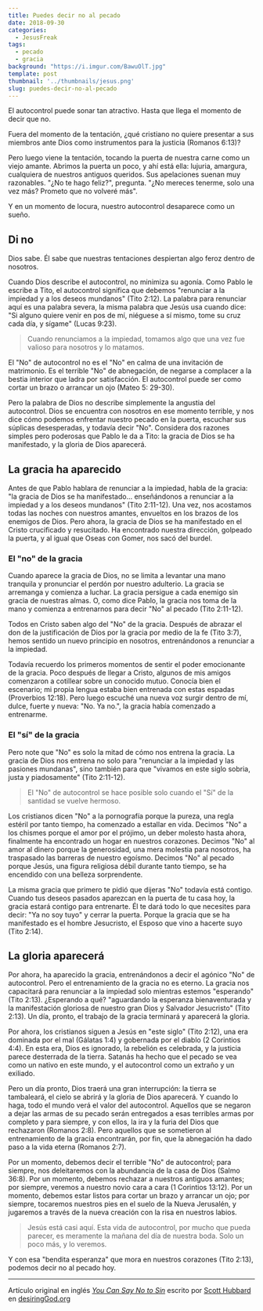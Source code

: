 ```yaml
---
title: Puedes decir no al pecado
date: 2018-09-30
categories:
  - JesusFreak
tags:
  - pecado
  - gracia
background: "https://i.imgur.com/BawuOlT.jpg"
template: post
thumbnail: '../thumbnails/jesus.png'
slug: puedes-decir-no-al-pecado
---
```


El autocontrol puede sonar tan atractivo. Hasta que llega el momento de decir que no.

Fuera del momento de la tentación, ¿qué cristiano no quiere presentar a sus miembros ante Dios como instrumentos para la justicia (Romanos 6:13)?

Pero luego viene la tentación, tocando la puerta de nuestra carne como un viejo amante. Abrimos la puerta un poco, y ahí está ella: lujuria, amargura, cualquiera de nuestros antiguos queridos. Sus apelaciones suenan muy razonables. "¿No te hago feliz?", pregunta. "¿No mereces tenerme, solo una vez más? Prometo que no volveré más".

Y en un momento de locura, nuestro autocontrol desaparece como un sueño.

## Di no

Dios sabe. Él sabe que nuestras tentaciones despiertan algo feroz dentro de nosotros.

Cuando Dios describe el autocontrol, no minimiza su agonía. Como Pablo le escribe a Tito, el autocontrol significa que debemos "renunciar a la impiedad y a los deseos mundanos" (Tito 2:12). La palabra para renunciar aquí es una palabra severa, la misma palabra que Jesús usa cuando dice: "Si alguno quiere venir en pos de mí, niéguese a sí mismo, tome su cruz cada día, y sígame" (Lucas 9:23).

> Cuando renunciamos a la impiedad, tomamos algo que una vez fue valioso para nosotros y lo matamos.

El "No" de autocontrol no es el "No" en calma de una invitación de matrimonio. Es el terrible "No" de abnegación, de negarse a complacer a la bestia interior que ladra por satisfacción. El autocontrol puede ser como cortar un brazo o arrancar un ojo (Mateo 5: 29-30).

Pero la palabra de Dios no describe simplemente la angustia del autocontrol. Dios se encuentra con nosotros en ese momento terrible, y nos dice cómo podemos enfrentar nuestro pecado en la puerta, escuchar sus súplicas desesperadas, y todavía decir "No". Considera dos razones simples pero poderosas que Pablo le da a Tito: la gracia de Dios se ha manifestado, y la gloria de Dios aparecerá.

## La gracia ha aparecido

Antes de que Pablo hablara de renunciar a la impiedad, habla de la gracia: "la gracia de Dios se ha manifestado... enseñándonos a renunciar a la impiedad y a los deseos mundanos" (Tito 2:11-12). Una vez, nos acostamos todas las noches con nuestros amantes, envueltos en los brazos de los enemigos de Dios. Pero ahora, la gracia de Dios se ha manifestado en el Cristo crucificado y resucitado. Ha encontrado nuestra dirección, golpeado la puerta, y al igual que Oseas con Gomer, nos sacó del burdel.

### El "no" de la gracia

Cuando aparece la gracia de Dios, no se limita a levantar una mano tranquila y pronunciar el perdón por nuestro adulterio. La gracia se arremanga y comienza a luchar. La gracia persigue a cada enemigo sin gracia de nuestras almas. O, como dice Pablo, la gracia nos toma de la mano y comienza a entrenarnos para decir "No" al pecado (Tito 2:11-12).

Todos en Cristo saben algo del "No" de la gracia. Después de abrazar el don de la justificación de Dios por la gracia por medio de la fe (Tito 3:7), hemos sentido un nuevo principio en nosotros, entrenándonos a renunciar a la impiedad.

Todavía recuerdo los primeros momentos de sentir el poder emocionante de la gracia. Poco después de llegar a Cristo, algunos de mis amigos comenzaron a cotillear sobre un conocido mutuo. Conocía bien el escenario; mi propia lengua estaba bien entrenada con estas espadas (Proverbios 12:18). Pero luego escuché una nueva voz surgir dentro de mí, dulce, fuerte y nueva: "No. Ya no.", la gracia había comenzado a entrenarme.

### El "sí" de la gracia

Pero note que "No" es solo la mitad de cómo nos entrena la gracia. La gracia de Dios nos entrena no solo para "renunciar a la impiedad y las pasiones mundanas", sino también para que "vivamos en este siglo sobria, justa y piadosamente" (Tito 2:11-12).

> El "No" de autocontrol se hace posible solo cuando el "Sí" de la santidad se vuelve hermoso.

Los cristianos dicen "No" a la pornografía porque la pureza, una regla estéril por tanto tiempo, ha comenzado a estallar en vida. Decimos "No" a los chismes porque el amor por el prójimo, un deber molesto hasta ahora, finalmente ha encontrado un hogar en nuestros corazones. Decimos "No" al amor al dinero porque la generosidad, una mera molestia para nosotros, ha traspasado las barreras de nuestro egoísmo. Decimos "No" al pecado porque Jesús, una figura religiosa débil durante tanto tiempo, se ha encendido con una belleza sorprendente.

La misma gracia que primero te pidió que dijeras "No" todavía está contigo. Cuando tus deseos pasados ​​aparezcan en la puerta de tu casa hoy, la gracia estará contigo para entrenarte. Él te dará todo lo que necesites para decir: "Ya no soy tuyo" y cerrar la puerta. Porque la gracia que se ha manifestado es el hombre Jesucristo, el Esposo que vino a hacerte suyo (Tito 2:14).

## La gloria aparecerá

Por ahora, ha aparecido la gracia, entrenándonos a decir el agónico "No" de autocontrol. Pero el entrenamiento de la gracia no es eterno. La gracia nos capacitará para renunciar a la impiedad solo mientras estemos "esperando" (Tito 2:13). ¿Esperando a qué? "aguardando la esperanza bienaventurada y la manifestación gloriosa de nuestro gran Dios y Salvador Jesucristo" (Tito 2:13). Un día, pronto, el trabajo de la gracia terminará y aparecerá la gloria.

Por ahora, los cristianos siguen a Jesús en "este siglo" (Tito 2:12), una era dominada por el mal (Gálatas 1:4) y gobernada por el diablo (2 Corintios 4:4). En esta era, Dios es ignorado, la rebelión es celebrada, y la justicia parece desterrada de la tierra. Satanás ha hecho que el pecado se vea como un nativo en este mundo, y el autocontrol como un extraño y un exiliado.

Pero un día pronto, Dios traerá una gran interrupción: la tierra se tambaleará, el cielo se abrirá y la gloria de Dios aparecerá. Y cuando lo haga, todo el mundo verá el valor del autocontrol. Aquellos que se negaron a dejar las armas de su pecado serán entregados a esas terribles armas por completo y para siempre, y con ellos, la ira y la furia del Dios que rechazaron (Romanos 2:8). Pero aquellos que se sometieron al entrenamiento de la gracia encontrarán, por fin, que la abnegación ha dado paso a la vida eterna (Romanos 2:7).

Por un momento, debemos decir el terrible "No" de autocontrol; para siempre, nos deleitaremos con la abundancia de la casa de Dios (Salmo 36:8). Por un momento, debemos rechazar a nuestros antiguos amantes; por siempre, veremos a nuestro novio cara a cara (1 Corintios 13:12). Por un momento, debemos estar listos para cortar un brazo y arrancar un ojo; por siempre, tocaremos nuestros pies en el suelo de la Nueva Jerusalén, y jugaremos a través de la nueva creación con la risa en nuestros labios.

> Jesús está casi aquí. Esta vida de autocontrol, por mucho que pueda parecer, es meramente la mañana del día de nuestra boda. Solo un poco más, y lo veremos.

Y con esa "bendita esperanza" que mora en nuestros corazones (Tito 2:13), podemos decir no al pecado hoy.

---

Artículo original en inglés _[You Can Say No to Sin](https://www.desiringgod.org/articles/you-can-say-no-to-sin)_ escrito por [Scott Hubbard](https://www.desiringgod.org/authors/scott-hubbard) en [desiringGod.org](https://desiringgod.org)
